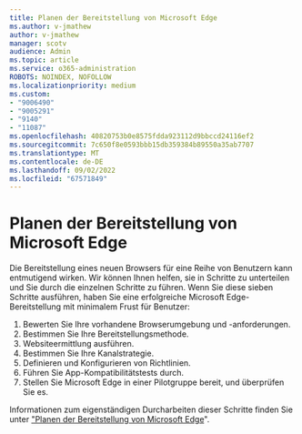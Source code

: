 ```yaml
---
title: Planen der Bereitstellung von Microsoft Edge
ms.author: v-jmathew
author: v-jmathew
manager: scotv
audience: Admin
ms.topic: article
ms.service: o365-administration
ROBOTS: NOINDEX, NOFOLLOW
ms.localizationpriority: medium
ms.custom:
- "9006490"
- "9005291"
- "9140"
- "11087"
ms.openlocfilehash: 40820753b0e8575fdda923112d9bbccd24116ef2
ms.sourcegitcommit: 7c650f8e0593bbb15db359384b89550a35ab7707
ms.translationtype: MT
ms.contentlocale: de-DE
ms.lasthandoff: 09/02/2022
ms.locfileid: "67571849"
---
```

# <a name="plan-your-deployment-of-microsoft-edge"></a>Planen der Bereitstellung von Microsoft Edge

Die Bereitstellung eines neuen Browsers für eine Reihe von Benutzern kann entmutigend wirken. Wir können Ihnen helfen, sie in Schritte zu unterteilen und Sie durch die einzelnen Schritte zu führen. Wenn Sie diese sieben Schritte ausführen, haben Sie eine erfolgreiche Microsoft Edge-Bereitstellung mit minimalem Frust für Benutzer:

1. Bewerten Sie Ihre vorhandene Browserumgebung und -anforderungen.
2. Bestimmen Sie Ihre Bereitstellungsmethode.
3. Websiteermittlung ausführen.
4. Bestimmen Sie Ihre Kanalstrategie.
5. Definieren und Konfigurieren von Richtlinien.
6. Führen Sie App-Kompatibilitätstests durch.
7. Stellen Sie Microsoft Edge in einer Pilotgruppe bereit, und überprüfen Sie es.

Informationen zum eigenständigen Durcharbeiten dieser Schritte finden Sie unter ["Planen der Bereitstellung von Microsoft Edge](https://go.microsoft.com/fwlink/?linkid=2155275)".
